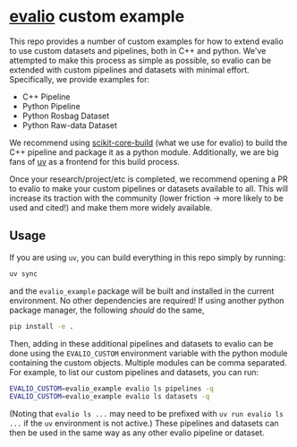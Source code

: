 # [evalio](https://github.com/contagon/evalio) custom example

This repo provides a number of custom examples for how to extend evalio to use custom datasets and pipelines, both in C++ and python. We've attempted to make this process as simple as possible, so evalio can be extended with custom pipelines and datasets with minimal effort. Specifically, we provide examples for:
- C++ Pipeline
- Python Pipeline
- Python Rosbag Dataset
- Python Raw-data Dataset

We recommend using [scikit-core-build](https://scikit-build-core.readthedocs.io/) (what we use for evalio) to build the C++ pipeline and package it as a python module. Additionally, we are big fans of [uv](https://docs.astral.sh/uv/) as a frontend for this build process.

Once your research/project/etc is completed, we recommend opening a PR to evalio to make your custom pipelines or datasets available to all. This will increase its traction with the community (lower friction -> more likely to be used and cited!) and make them more widely available.

## Usage

If you are using `uv`, you can build everything in this repo simply by running:
```bash
uv sync
```
and the `evalio_example` package will be built and installed in the current environment. No other dependencies are required! If using another python package manager, the following *should* do the same,
```bash
pip install -e .
``` 

Then, adding in these additional pipelines and datasets to evalio can be done using the `EVALIO_CUSTOM` environment variable with the python module containing the custom objects. Multiple modules can be comma separated. For example, to list our custom pipelines and datasets, you can run:
```bash
EVALIO_CUSTOM=evalio_example evalio ls pipelines -q
EVALIO_CUSTOM=evalio_example evalio ls datasets -q
```
(Noting that `evalio ls ...` may need to be prefixed with `uv run evalio ls ...`  if the `uv` environment is not active.) These pipelines and datasets can then be used in the same way as any other evalio pipeline or dataset.
